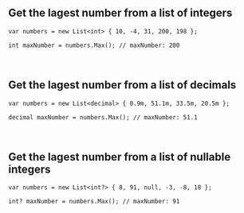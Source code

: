 Get the lagest number from a list of integers
------

```
var numbers = new List<int> { 10, -4, 31, 200, 198 };

int maxNumber = numbers.Max(); // maxNumber: 200
```
<br />

Get the lagest number from a list of decimals
------

```
var numbers = new List<decimal> { 0.9m, 51.1m, 33.5m, 20.5m };
    
decimal maxNumber = numbers.Max(); // maxNumber: 51.1
```
<br />

Get the lagest number from a list of nullable integers
------
```
var numbers = new List<int?> { 8, 91, null, -3, -8, 18 };

int? maxNumber = numbers.Max(); // maxNumber: 91
```
<br />
